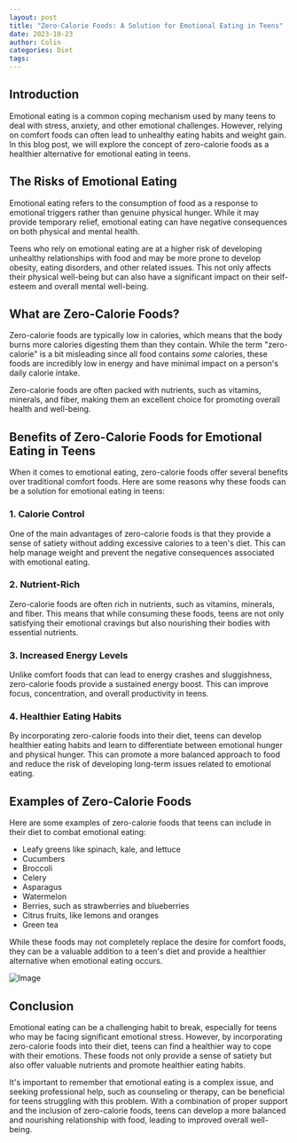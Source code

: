 ```yaml
---
layout: post
title: "Zero-Calorie Foods: A Solution for Emotional Eating in Teens"
date: 2023-10-23
author: Colin
categories: Diet
tags: 
---
```


## Introduction

Emotional eating is a common coping mechanism used by many teens to deal with stress, anxiety, and other emotional challenges. However, relying on comfort foods can often lead to unhealthy eating habits and weight gain. In this blog post, we will explore the concept of zero-calorie foods as a healthier alternative for emotional eating in teens.

## The Risks of Emotional Eating

Emotional eating refers to the consumption of food as a response to emotional triggers rather than genuine physical hunger. While it may provide temporary relief, emotional eating can have negative consequences on both physical and mental health.

Teens who rely on emotional eating are at a higher risk of developing unhealthy relationships with food and may be more prone to develop obesity, eating disorders, and other related issues. This not only affects their physical well-being but can also have a significant impact on their self-esteem and overall mental well-being.

## What are Zero-Calorie Foods?

Zero-calorie foods are typically low in calories, which means that the body burns more calories digesting them than they contain. While the term "zero-calorie" is a bit misleading since all food contains *some* calories, these foods are incredibly low in energy and have minimal impact on a person's daily calorie intake.

Zero-calorie foods are often packed with nutrients, such as vitamins, minerals, and fiber, making them an excellent choice for promoting overall health and well-being.

## Benefits of Zero-Calorie Foods for Emotional Eating in Teens

When it comes to emotional eating, zero-calorie foods offer several benefits over traditional comfort foods. Here are some reasons why these foods can be a solution for emotional eating in teens:

### 1. Calorie Control

One of the main advantages of zero-calorie foods is that they provide a sense of satiety without adding excessive calories to a teen's diet. This can help manage weight and prevent the negative consequences associated with emotional eating.

### 2. Nutrient-Rich

Zero-calorie foods are often rich in nutrients, such as vitamins, minerals, and fiber. This means that while consuming these foods, teens are not only satisfying their emotional cravings but also nourishing their bodies with essential nutrients.

### 3. Increased Energy Levels

Unlike comfort foods that can lead to energy crashes and sluggishness, zero-calorie foods provide a sustained energy boost. This can improve focus, concentration, and overall productivity in teens.

### 4. Healthier Eating Habits

By incorporating zero-calorie foods into their diet, teens can develop healthier eating habits and learn to differentiate between emotional hunger and physical hunger. This can promote a more balanced approach to food and reduce the risk of developing long-term issues related to emotional eating.

## Examples of Zero-Calorie Foods

Here are some examples of zero-calorie foods that teens can include in their diet to combat emotional eating:

- Leafy greens like spinach, kale, and lettuce
- Cucumbers
- Broccoli
- Celery
- Asparagus
- Watermelon
- Berries, such as strawberries and blueberries
- Citrus fruits, like lemons and oranges
- Green tea

While these foods may not completely replace the desire for comfort foods, they can be a valuable addition to a teen's diet and provide a healthier alternative when emotional eating occurs.

![Image](https://source.unsplash.com/1600x900/?healthy-food)

## Conclusion

Emotional eating can be a challenging habit to break, especially for teens who may be facing significant emotional stress. However, by incorporating zero-calorie foods into their diet, teens can find a healthier way to cope with their emotions. These foods not only provide a sense of satiety but also offer valuable nutrients and promote healthier eating habits.

It's important to remember that emotional eating is a complex issue, and seeking professional help, such as counseling or therapy, can be beneficial for teens struggling with this problem. With a combination of proper support and the inclusion of zero-calorie foods, teens can develop a more balanced and nourishing relationship with food, leading to improved overall well-being.